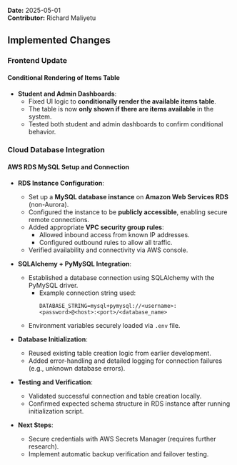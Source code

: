 **Date:** 2025-05-01  
**Contributor:** Richard Maliyetu  

## **Implemented Changes**

### Frontend Update

#### Conditional Rendering of Items Table

- **Student and Admin Dashboards**:
  - Fixed UI logic to **conditionally render the available items table**.
  - The table is now **only shown if there are items available** in the system.
  - Tested both student and admin dashboards to confirm conditional behavior.

### Cloud Database Integration

#### AWS RDS MySQL Setup and Connection

- **RDS Instance Configuration**:
  - Set up a **MySQL database instance** on **Amazon Web Services RDS** (non-Aurora).
  - Configured the instance to be **publicly accessible**, enabling secure remote connections.
  - Added appropriate **VPC security group rules**:
    - Allowed inbound access from known IP addresses.
    - Configured outbound rules to allow all traffic.
  - Verified availability and connectivity via AWS console.

- **SQLAlchemy + PyMySQL Integration**:
  - Established a database connection using SQLAlchemy with the PyMySQL driver.
    - Example connection string used:
      ```
      DATABASE_STRING=mysql+pymysql://<username>:<password>@<host>:<port>/<database_name>
      ```
  - Environment variables securely loaded via `.env` file.

- **Database Initialization**:
  - Reused existing table creation logic from earlier development.
  - Added error-handling and detailed logging for connection failures (e.g., unknown database errors).

- **Testing and Verification**:
  - Validated successful connection and table creation locally.
  - Confirmed expected schema structure in RDS instance after running initialization script.

- **Next Steps**:
  - Secure credentials with AWS Secrets Manager (requires further research).
  - Implement automatic backup verification and failover testing.

